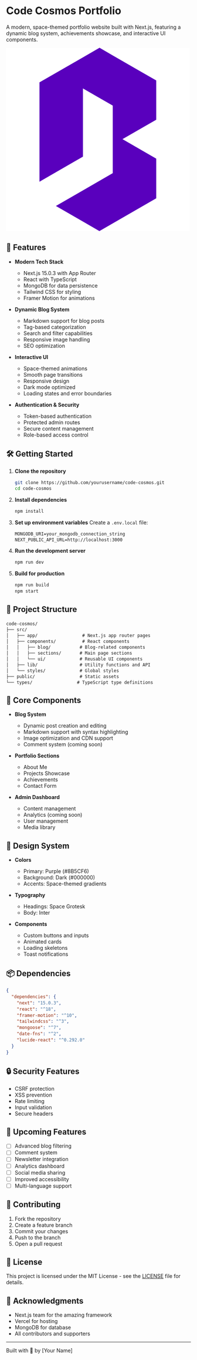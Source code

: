 # Code Cosmos Portfolio

A modern, space-themed portfolio website built with Next.js, featuring a dynamic blog system, achievements showcase, and interactive UI components.

![Code Cosmos](public/images/1.png)

## 🚀 Features

- **Modern Tech Stack**
  - Next.js 15.0.3 with App Router
  - React with TypeScript
  - MongoDB for data persistence
  - Tailwind CSS for styling
  - Framer Motion for animations

- **Dynamic Blog System**
  - Markdown support for blog posts
  - Tag-based categorization
  - Search and filter capabilities
  - Responsive image handling
  - SEO optimization

- **Interactive UI**
  - Space-themed animations
  - Smooth page transitions
  - Responsive design
  - Dark mode optimized
  - Loading states and error boundaries

- **Authentication & Security**
  - Token-based authentication
  - Protected admin routes
  - Secure content management
  - Role-based access control

## 🛠️ Getting Started

1. **Clone the repository**
   ```bash
   git clone https://github.com/yourusername/code-cosmos.git
   cd code-cosmos
   ```

2. **Install dependencies**
   ```bash
   npm install
   ```

3. **Set up environment variables**
   Create a `.env.local` file:
   ```env
   MONGODB_URI=your_mongodb_connection_string
   NEXT_PUBLIC_API_URL=http://localhost:3000
   ```

4. **Run the development server**
   ```bash
   npm run dev
   ```

5. **Build for production**
   ```bash
   npm run build
   npm start
   ```

## 📁 Project Structure

```
code-cosmos/
├── src/
│   ├── app/                 # Next.js app router pages
│   ├── components/          # React components
│   │   ├── blog/           # Blog-related components
│   │   ├── sections/       # Main page sections
│   │   └── ui/             # Reusable UI components
│   ├── lib/                # Utility functions and API
│   └── styles/             # Global styles
├── public/                 # Static assets
└── types/                 # TypeScript type definitions
```

## 🔧 Core Components

- **Blog System**
  - Dynamic post creation and editing
  - Markdown support with syntax highlighting
  - Image optimization and CDN support
  - Comment system (coming soon)

- **Portfolio Sections**
  - About Me
  - Projects Showcase
  - Achievements
  - Contact Form

- **Admin Dashboard**
  - Content management
  - Analytics (coming soon)
  - User management
  - Media library

## 🎨 Design System

- **Colors**
  - Primary: Purple (#8B5CF6)
  - Background: Dark (#000000)
  - Accents: Space-themed gradients

- **Typography**
  - Headings: Space Grotesk
  - Body: Inter

- **Components**
  - Custom buttons and inputs
  - Animated cards
  - Loading skeletons
  - Toast notifications

## 📦 Dependencies

```json
{
  "dependencies": {
    "next": "15.0.3",
    "react": "^18",
    "framer-motion": "^10",
    "tailwindcss": "^3",
    "mongoose": "^7",
    "date-fns": "^2",
    "lucide-react": "^0.292.0"
  }
}
```

## 🔒 Security Features

- CSRF protection
- XSS prevention
- Rate limiting
- Input validation
- Secure headers

## 🚧 Upcoming Features

- [ ] Advanced blog filtering
- [ ] Comment system
- [ ] Newsletter integration
- [ ] Analytics dashboard
- [ ] Social media sharing
- [ ] Improved accessibility
- [ ] Multi-language support

## 🤝 Contributing

1. Fork the repository
2. Create a feature branch
3. Commit your changes
4. Push to the branch
5. Open a pull request

## 📄 License

This project is licensed under the MIT License - see the [LICENSE](LICENSE) file for details.

## 🙏 Acknowledgments

- Next.js team for the amazing framework
- Vercel for hosting
- MongoDB for database
- All contributors and supporters

---

Built with 💜 by [Your Name]
